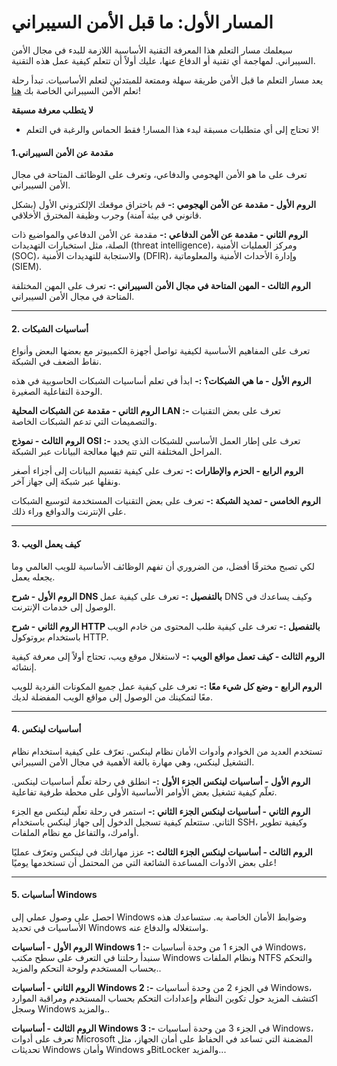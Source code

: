 # المسار الأول: ما قبل الأمن السيبراني

سيعلمك مسار التعلم هذا المعرفة التقنية الأساسية اللازمة للبدء في مجال الأمن السيبراني. لمهاجمة أي تقنية أو الدفاع عنها، عليك أولاً أن تتعلم كيفية عمل هذه التقنية.

يعد مسار التعلم ما قبل الأمن طريقة سهلة وممتعة للمبتدئين لتعلم الأساسيات. تبدأ رحلة تعلم الأمن السيبراني الخاصة بك [هنا](https://tryhackme.com/r/path/outline/presecurity)!

**لا يتطلب معرفة مسبقة**
- لا تحتاج إلى أي متطلبات مسبقة لبدء هذا المسار! فقط الحماس والرغبة في التعلم!

#### 1.مقدمة عن الأمن السيبراني
تعرف على ما هو الأمن الهجومي والدفاعي، وتعرف على الوظائف المتاحة في مجال الأمن السيبراني.

**الروم الأول - مقدمة عن الأمن الهجومي :-**
قم باختراق موقعك الإلكتروني الأول (بشكل قانوني في بيئة آمنة) وجرب وظيفة المخترق الأخلاقي.

**الروم الثاني - مقدمة عن الأمن الدفاعي :-**
مقدمة عن الأمن الدفاعي والمواضيع ذات الصلة، مثل استخبارات التهديدات (threat intelligence)، ومركز العمليات الأمنية (SOC)، والاستجابة للتهديدات الأمنية (DFIR)، وإدارة الأحداث الأمنية والمعلوماتية (SIEM).

**الروم الثالث - المهن المتاحة في مجال الأمن السيبراني :-**
تعرف على المهن المختلفة المتاحة في مجال الأمن السيبراني.

---
#### 2. أساسيات الشبكات
تعرف على المفاهيم الأساسية لكيفية تواصل أجهزة الكمبيوتر مع بعضها البعض وأنواع نقاط الضعف في الشبكة.

**الروم الأول - ما هي الشبكات؟ :-**
ابدأ في تعلم أساسيات الشبكات الحاسوبية في هذه الوحدة التفاعلية الصغيرة.

**الروم الثاني - مقدمة عن الشبكات المحلية LAN :-**
تعرف على بعض التقنيات والتصميمات التي تدعم الشبكات الخاصة.

**الروم الثالث - نموذج OSI :-**
تعرف على إطار العمل الأساسي للشبكات الذي يحدد المراحل المختلفة التي تتم فيها معالجة البيانات عبر الشبكة.

**الروم الرابع - الحزم والإطارات :-**
تعرف على كيفية تقسيم البيانات إلى أجزاء أصغر ونقلها عبر شبكة إلى جهاز آخر.

**الروم الخامس - تمديد الشبكة :-**
تعرف على بعض التقنيات المستخدمة لتوسيع الشبكات على الإنترنت والدوافع وراء ذلك.

---
#### 3. كيف يعمل الويب
لكي تصبح مخترقًا أفضل، من الضروري أن تفهم الوظائف الأساسية للويب العالمي وما يجعله يعمل.

**الروم الأول - شرح DNS بالتفصيل :-**
تعرف على كيفية عمل DNS وكيف يساعدك في الوصول إلى خدمات الإنترنت.

**الروم الثاني - شرح HTTP بالتفصيل :-**
تعرف على كيفية طلب المحتوى من خادم الويب باستخدام بروتوكول HTTP.

**الروم الثالث - كيف تعمل مواقع الويب :-**
لاستغلال موقع ويب، تحتاج أولاً إلى معرفة كيفية إنشائه.

**الروم الرابع - وضع كل شيء معًا :-**
تعرف على كيفية عمل جميع المكونات الفردية للويب معًا لتمكينك من الوصول إلى مواقع الويب المفضلة لديك.

---
#### 4. أساسيات لينكس
تستخدم العديد من الخوادم وأدوات الأمان نظام لينكس. تعرّف على كيفية استخدام نظام التشغيل لينكس، وهي مهارة بالغة الأهمية في مجال الأمن السيبراني.

**الروم الأول - أساسيات لينكس الجزء الأول :-**
انطلق في رحلة تعلّم أساسيات لينكس. تعلّم كيفية تشغيل بعض الأوامر الأساسية الأولى على محطة طرفية تفاعلية.

**الروم الثاني - أساسيات لينكس الجزء الثاني :-**
استمر في رحلة تعلّم لينكس مع الجزء الثاني. ستتعلم كيفية تسجيل الدخول إلى جهاز لينكس باستخدام SSH، وكيفية تطوير أوامرك، والتفاعل مع نظام الملفات.

**الروم الثالث - أساسيات لينكس الجزء الثالث :-**
عزز مهاراتك في لينكس وتعرّف عمليًا على بعض الأدوات المساعدة الشائعة التي من المحتمل أن تستخدمها يوميًا!

---
#### 5. أساسيات Windows
احصل على وصول عملي إلى Windows وضوابط الأمان الخاصة به. ستساعدك هذه الأساسيات في تحديد Windows واستغلاله والدفاع عنه.

**الروم الأول - أساسيات Windows 1 :-**
في الجزء 1 من وحدة أساسيات Windows، سنبدأ رحلتنا في التعرف على سطح مكتب Windows ونظام الملفات NTFS والتحكم بحساب المستخدم ولوحة التحكم والمزيد..

**الروم الثاني - أساسيات Windows 2 :-**
في الجزء 2 من وحدة أساسيات Windows، اكتشف المزيد حول تكوين النظام وإعدادات التحكم بحساب المستخدم ومراقبة الموارد وسجل Windows والمزيد..

**الروم الثالث - أساسيات Windows 3 :-**
في الجزء 3 من وحدة أساسيات Windows، تعرف على أدوات Microsoft المضمنة التي تساعد في الحفاظ على أمان الجهاز، مثل تحديثات Windows وأمان Windows وBitLocker والمزيد...
